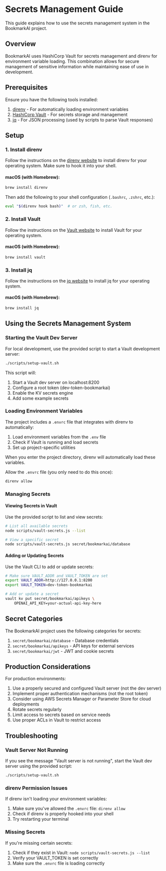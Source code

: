 # Secrets Management Guide

This guide explains how to use the secrets management system in the BookmarkAI project.

## Overview

BookmarkAI uses HashiCorp Vault for secrets management and direnv for environment variable loading. This combination allows for secure management of sensitive information while maintaining ease of use in development.

## Prerequisites

Ensure you have the following tools installed:

1. [direnv](https://direnv.net/) - For automatically loading environment variables
2. [HashiCorp Vault](https://www.vaultproject.io/) - For secrets storage and management
3. [jq](https://stedolan.github.io/jq/) - For JSON processing (used by scripts to parse Vault responses)

## Setup

### 1. Install direnv

Follow the instructions on the [direnv website](https://direnv.net/docs/installation.html) to install direnv for your operating system. Make sure to hook it into your shell.

#### macOS (with Homebrew):

```bash
brew install direnv
```

Then add the following to your shell configuration (`.bashrc`, `.zshrc`, etc.):

```bash
eval "$(direnv hook bash)"  # or zsh, fish, etc.
```

### 2. Install Vault

Follow the instructions on the [Vault website](https://developer.hashicorp.com/vault/tutorials/getting-started/getting-started-install) to install Vault for your operating system.

#### macOS (with Homebrew):

```bash
brew install vault
```

### 3. Install jq

Follow the instructions on the [jq website](https://stedolan.github.io/jq/download/) to install jq for your operating system.

#### macOS (with Homebrew):

```bash
brew install jq
```

## Using the Secrets Management System

### Starting the Vault Dev Server

For local development, use the provided script to start a Vault development server:

```bash
./scripts/setup-vault.sh
```

This script will:

1. Start a Vault dev server on localhost:8200
2. Configure a root token (dev-token-bookmarkai)
3. Enable the KV secrets engine
4. Add some example secrets

### Loading Environment Variables

The project includes a `.envrc` file that integrates with direnv to automatically:

1. Load environment variables from the `.env` file
2. Check if Vault is running and load secrets
3. Set up project-specific utilities

When you enter the project directory, direnv will automatically load these variables.

Allow the `.envrc` file (you only need to do this once):

```bash
direnv allow
```

### Managing Secrets

#### Viewing Secrets in Vault

Use the provided script to list and view secrets:

```bash
# List all available secrets
node scripts/vault-secrets.js --list

# View a specific secret
node scripts/vault-secrets.js secret/bookmarkai/database
```

#### Adding or Updating Secrets

Use the Vault CLI to add or update secrets:

```bash
# Make sure VAULT_ADDR and VAULT_TOKEN are set
export VAULT_ADDR=http://127.0.0.1:8200
export VAULT_TOKEN=dev-token-bookmarkai

# Add or update a secret
vault kv put secret/bookmarkai/apikeys \
    OPENAI_API_KEY=your-actual-api-key-here
```

## Secret Categories

The BookmarkAI project uses the following categories for secrets:

1. `secret/bookmarkai/database` - Database credentials
2. `secret/bookmarkai/apikeys` - API keys for external services
3. `secret/bookmarkai/jwt` - JWT and cookie secrets

## Production Considerations

For production environments:

1. Use a properly secured and configured Vault server (not the dev server)
2. Implement proper authentication mechanisms (not the root token)
3. Consider using AWS Secrets Manager or Parameter Store for cloud deployments
4. Rotate secrets regularly
5. Limit access to secrets based on service needs
6. Use proper ACLs in Vault to restrict access

## Troubleshooting

### Vault Server Not Running

If you see the message "Vault server is not running", start the Vault dev server using the provided script:

```bash
./scripts/setup-vault.sh
```

### direnv Permission Issues

If direnv isn't loading your environment variables:

1. Make sure you've allowed the `.envrc` file: `direnv allow`
2. Check if direnv is properly hooked into your shell
3. Try restarting your terminal

### Missing Secrets

If you're missing certain secrets:

1. Check if they exist in Vault: `node scripts/vault-secrets.js --list`
2. Verify your VAULT_TOKEN is set correctly
3. Make sure the `.envrc` file is loading correctly
